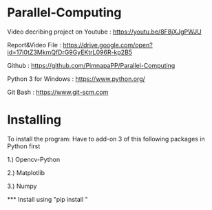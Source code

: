 # Parallel-Computing

Video decribing project on Youtube : https://youtu.be/8F8jXJgPWJU

Report&Video File : https://drive.google.com/open?id=17i0tZ3MkmQfDrG9GyEKtrL096R-kp2B5

Github : https://github.com/PimnapaPP/Parallel-Computing

Python 3  for Windows : https://www.python.org/

Git Bash : https://www.git-scm.com


# Installing

To install the program: Have to add-on 3 of this following packages in Python first

1.) Opencv-Python

2.) Matplotlib

3.) Numpy

*** Install using "pip install <name>"
